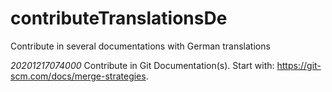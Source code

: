 # contributeTranslationsDe
Contribute in several documentations with German translations

_20201217074000_ Contribute in Git Documentation(s). Start with: https://git-scm.com/docs/merge-strategies.
